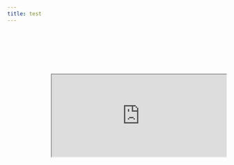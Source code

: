 ```yaml
---
title: test
---
```

<html>
    <style>
        .video-container {
        position: relative;
        padding-bottom: 56.25%;
        padding-top: 30px;
        height: 0;
        overflow: hidden;
        }
        .video-container iframe {
        position: absolute;
        top:100;
        left: 100;
        width: 80%;
        height: 60%;
        }
        </style>
<div class="video-container">
<iframe width="640" height="498" src="http://v.qq.com/iframe/player.html?vid=q0167swo7g2&tiny=0&auto=0"></iframe>
</div>
</html>
